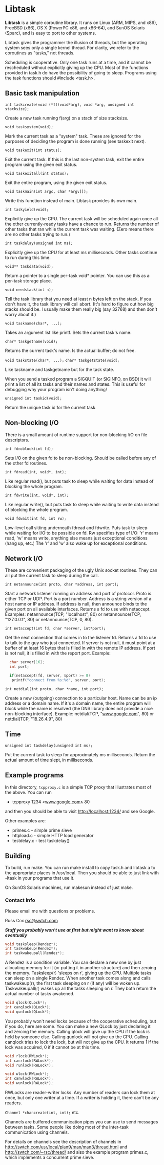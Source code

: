 # Libtask

**Libtask** is a simple coroutine library.  It runs on Linux (ARM, MIPS, and x86),
FreeBSD (x86), OS X (PowerPC x86, and x86-64), and SunOS Solaris (Sparc),
and is easy to port to other systems.

Libtask gives the programmer the illusion of threads, but
the operating system sees only a single kernel thread.
For clarity, we refer to the coroutines as "tasks," not threads.

Scheduling is cooperative.  Only one task runs at a time,
and it cannot be rescheduled without explicitly giving up
the CPU.  Most of the functions provided in task.h do have
the possibility of going to sleep.  Programs using the task
functions should #include <task.h>.

## Basic task manipulation

`int taskcreate(void (*f)(void*arg), void *arg, unsigned int stacksize);`

 Create a new task running f(arg) on a stack of size stacksize.

`void tasksystem(void);`

 Mark the current task as a "system" task.  These are ignored
 for the purposes of deciding the program is done running
 (see taskexit next).

`void taskexit(int status);`

 Exit the current task.  If this is the last non-system task,
 exit the entire program using the given exit status.

`void taskexitall(int status);`

 Exit the entire program, using the given exit status.

`void taskmain(int argc, char *argv[]);`

 Write this function instead of main.  Libtask provides its own main.

`int taskyield(void);`

 Explicitly give up the CPU.  The current task will be scheduled
 again once all the other currently-ready tasks have a chance
 to run.  Returns the number of other tasks that ran while the
 current task was waiting.  (Zero means there are no other tasks
 trying to run.)

`int taskdelay(unsigned int ms);`

 Explicitly give up the CPU for at least ms milliseconds.
 Other tasks continue to run during this time.

`void** taskdata(void);`

 Return a pointer to a single per-task void* pointer.
 You can use this as a per-task storage place.

`void needstack(int n);`

 Tell the task library that you need at least n bytes left
 on the stack.  If you don't have it, the task library will call abort.
 (It's hard to figure out how big stacks should be.  I usually make
 them really big (say 32768) and then don't worry about it.)

`void taskname(char*, ...);`

 Takes an argument list like printf.  Sets the current task's name.

`char* taskgetname(void);`

 Returns the current task's name.  Is the actual buffer; do not free.

`void taskstate(char*, ...);`
`char* taskgetstate(void);`

 Like taskname and taskgetname but for the task state.

 When you send a tasked program a SIGQUIT (or SIGINFO, on BSD)
 it will print a list of all its tasks and their names and states.
 This is useful for debugging why your program isn't doing anything!

`unsigned int taskid(void);`

 Return the unique task id for the current task.

## Non-blocking I/O

There is a small amount of runtime support for non-blocking I/O
on file descriptors.

`int fdnoblock(int fd);`

 Sets I/O on the given fd to be non-blocking.  Should be
 called before any of the other fd routines.

`int fdread(int, void*, int);`

 Like regular read(), but puts task to sleep while waiting for
 data instead of blocking the whole program.

`int fdwrite(int, void*, int);`

 Like regular write(), but puts task to sleep while waiting to
 write data instead of blocking the whole program.

`void fdwait(int fd, int rw);`

 Low-level call sitting underneath fdread and fdwrite.
 Puts task to sleep while waiting for I/O to be possible on fd.
 Rw specifies type of I/O: 'r' means read, 'w' means write,
 anything else means just exceptional conditions (hang up, etc.)
 The 'r' and 'w' also wake up for exceptional conditions.

## Network I/O

These are convenient packaging of the ugly Unix socket routines.
They can all put the current task to sleep during the call.

`int netannounce(int proto, char *address, int port);`

 Start a network listener running on address and port of protocol.
 Proto is either TCP or UDP.  Port is a port number.  Address is a
 string version of a host name or IP address.  If address is null,
 then announce binds to the given port on all available interfaces.
 Returns a fd to use with netaccept.
 Examples: netannounce(TCP, "localhost", 80) or
  netannounce(TCP, "127.0.0.1", 80) or netannounce(TCP, 0, 80).

`int netaccept(int fd, char *server, int*port);`

 Get the next connection that comes in to the listener fd.
 Returns a fd to use to talk to the guy who just connected.
 If server is not null, it must point at a buffer of at least
 16 bytes that is filled in with the remote IP address.
 If port is not null, it is filled in with the report port.
 Example:

```c
  char server[16];
  int port;

  if(netaccept(fd, server, &port) >= 0)
   printf("connect from %s:%d", server, port);
```

`int netdial(int proto, char *name, int port);`

 Create a new (outgoing) connection to a particular host.
 Name can be an ip address or a domain name.  If it's a domain name,
 the entire program will block while the name is resolved
 (the DNS library does not provide a nice non-blocking interface).
 Example: netdial(TCP, "www.google.com", 80)
  or netdial(TCP, "18.26.4.9", 80)

## Time

`unsigned int taskdelay(unsigned int ms);`

 Put the current task to sleep for approximately ms milliseconds.
 Return the actual amount of time slept, in milliseconds.

## Example programs

In this directory, `tcpproxy.c` is a simple TCP proxy that illustrates
most of the above.  You can run

- tcpproxy 1234 <www.google.com> 80

and then you should be able to visit <http://localhost:1234/> and see Google.

Other examples are:

- primes.c - simple prime sieve
- httpload.c - simple HTTP load generator
- testdelay.c - test taskdelay()

## Building

To build, run make.  You can run make install to copy task.h and
libtask.a to the appropriate places in /usr/local.  Then you
should be able to just link with -ltask in your programs
that use it.

On SunOS Solaris machines, run makesun instead of just make.

### Contact Info

Please email me with questions or problems.

Russ Cox
<rsc@swtch.com>

***Stuff you probably won't use at first***
***but might want to know about eventually***

```c
void tasksleep(Rendez*);
int taskwakeup(Rendez*);
int taskwakeupall(Rendez*);
```

 A Rendez is a condition variable. You can declare a new one by
 just allocating memory for it (or putting it in another structure)
 and then zeroing the memory.  Tasksleep(r) 'sleeps on r', giving
 up the CPU.  Multiple tasks can sleep on a single Rendez.
 When another task comes along and calls taskwakeup(r),
 the first task sleeping on r (if any) will be woken up.
 Taskwakeupall(r) wakes up all the tasks sleeping on r.
 They both return the actual number of tasks awakened.

```c
void qlock(QLock*);
int canqlock(QLock*);
void qunlock(QLock*);
```

 You probably won't need locks because of the cooperative
 scheduling, but if you do, here are some.  You can make a new
 QLock by just declaring it and zeroing the memory.
 Calling qlock will give up the CPU if the lock is held by someone else.
 Calling qunlock will not give up the CPU.
 Calling canqlock tries to lock the lock, but will not give up the CPU.
 It returns 1 if the lock was acquired, 0 if it cannot be at this time.

```C
void rlock(RWLock*);
int canrlock(RWLock*);
void runlock(RWLock*);

void wlock(RWLock*);
int canwlock(RWLock*);
void wunlock(RWLock*);
```

 RWLocks are reader-writer locks.  Any number of readers
 can lock them at once, but only one writer at a time.
 If a writer is holding it, there can't be any readers.

`Channel *chancreate(int, int);`
etc.

 Channels are buffered communication pipes you can
 use to send messages between tasks.  Some people like
 doing most of the inter-task communication using channels.

 For details on channels see the description of channels in
 <http://swtch.com/usr/local/plan9/man/man3/thread.html> and
 <http://swtch.com/~rsc/thread/>
 and also the example program primes.c, which implements
 a concurrent prime sieve.
